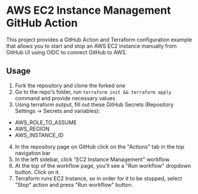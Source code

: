 # AWS EC2 Instance Management GitHub Action

This project provides a GitHub Action and Terraform configuration example that allows you to start and stop an AWS EC2 instance manually from GitHub UI using OIDC to connect GitHub to AWS.

## Usage

1. Fork the repository and clone the forked one
2. Go to the repo's folder, run `terraform init && terraform apply` command and provide necessary values
3. Using terraform output, fill out these GitHub Secrets (Repository Settings -> Secrets and variables):

- AWS_ROLE_TO_ASSUME
- AWS_REGION
- AWS_INSTANCE_ID

4. In the repository page on GitHub click on the "Actions" tab in the top navigation bar
5. In the left sidebar, click "EC2 Instance Management" workflow.
6. At the top of the workflow page, you'll see a "Run workflow" dropdown button. Click on it.
7. Terraform runs EC2 Instance, so in order for it to be stopped, select "Stop" action and press "Run workflow" button.
